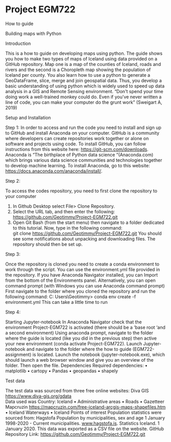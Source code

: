 # Project EGM722
 How to guide

Building maps with Python

Introduction

This is a how to guide on developing maps using python. 
The guide shows you how to make two types of maps of Iceland using data provided on a GitHub repository. Map one is a map of the counties of Iceland, roads and rivers and the second is a Choropleth map showing the population of Iceland per county. You also learn how to use a python to generate a GeoDataFrame, slice, merge and join geospatial data. Thus, you develop a basic understanding of using python which is widely used to speed up data analysis in a GIS and Remote Sensing environment.
“Don't spend your time doing work a well-trained monkey could do. Even if you've never written a line of code, you can make your computer do the grunt work” (Sweigart A, 2019)

Setup and Installation

Step 1: 
In order to access and run the code you need to install and sign up to GitHub and install Anaconda on your computer. GitHub is a community where developers can create repositories work together or alone on software and projects using code. To install GitHub, you can follow instructions from this website here: https://git-scm.com/downloads. Anaconda is “The birthplace of Python data science “(Anaconda.com) which brings various data science communities and technologies together to develop machine learning.  To install Anaconda, go to this website: https://docs.anaconda.com/anaconda/install/.

Step 2: 

To access the codes repository, you need to first clone the repository to your computer
1.	In Github Desktop select File> Clone Repository.
2.	Select the URL tab, and then enter the following:      https://github.com/Geotimmy/Project-EGM722.git
3.	Open Git Bash (from the start menu) then navigate to a folder dedicated to this tutorial. Now, type in the following command:  
git clone https://github.com/Geotimmy/Project-EGM722.git
You should see some notifications about unpacking and downloading files. The repository should then be set up.

Step 3:

Once the repository is cloned you need to create a conda environment to work through the script. You can use the environment.yml file provided in the repository. If you have Anaconda Navigator installed, you can Import from the bottom of the Environments panel.
Alternatively, you can open command prompt (with Windows you can use Anaconda command prompt)
First navigate to the folder where you cloned the repository and run the following command:
C: Users\Geotimmy> conda env create -f environment.yml
This can take a little time to run

Step 4:

Starting Jupyter-notebook 
In Anaconda Navigator check that the environment Project-EGM722 is activated (there should be a ‘base root ‘and a second environment)
Using anaconda prompt, navigate to the folder where the guide is located (like you did in the previous step) then active your new environment (conda activate Project-EGM722). Launch Jupyter-notebook and navigate to the folder where the how to guide (EGM722-assignment) is located.
Launch the notebook (jupyter-notebook.exe), which should launch a web browser window and give you an overview of the folder. Then open the file. 
Dependencies
Required dependencies:
•	matplotlib
•	cartopy
•	Pandas
•	geopandas
•	shapely

Test data

The test data was sourced from three free online websites:
Diva GIS
https://www.diva-gis.org/gdata  
Data used was Country: Iceland
•	Administrative areas
•	Roads
•	Gazetteer
Mapcruzin
https://mapcruzin.com/free-iceland-arcgis-maps-shapefiles.htm
•	Iceland Waterways
•	Iceland Points of interest 
Population statistics were sourced from:
Hagstofa
Population by municipalities, sex and age 1 January 1998-2020 - Current municipalities. www.hagstofa.is. Statistics Iceland. 1 January 2020.
This data was exported as a CSV file on the website.
GitHub Repository Link: https://github.com/Geotimmy/Project-EGM722.git
